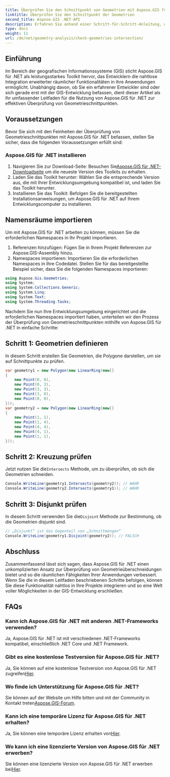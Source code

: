 ```yaml
---
title: Überprüfen Sie den Schnittpunkt von Geometrien mit Aspose.GIS für .NET
linktitle: Überprüfen Sie den Schnittpunkt der Geometrien
second_title: Aspose.GIS .NET-API
description: Erfahren Sie anhand einer Schritt-für-Schritt-Anleitung, wie Sie die Schnittmenge von Geometrien mit Aspose.GIS für .NET überprüfen. Verbessern Sie Ihre GIS-Entwicklung mühelos.
type: docs
weight: 11
url: /de/net/geometry-analysis/check-geometries-intersection/
---
```

## Einführung
Im Bereich der geografischen Informationssysteme (GIS) sticht Aspose.GIS für .NET als leistungsstarkes Toolkit hervor, das Entwicklern die nahtlose Integration erweiterter räumlicher Funktionalitäten in ihre Anwendungen ermöglicht. Unabhängig davon, ob Sie ein erfahrener Entwickler sind oder sich gerade erst mit der GIS-Entwicklung befassen, dient dieser Artikel als Ihr umfassender Leitfaden für die Nutzung von Aspose.GIS für .NET zur effektiven Überprüfung von Geometrieschnittpunkten.
## Voraussetzungen
Bevor Sie sich mit den Feinheiten der Überprüfung von Geometrieschnittpunkten mit Aspose.GIS für .NET befassen, stellen Sie sicher, dass die folgenden Voraussetzungen erfüllt sind:
### Aspose.GIS für .NET installieren
1.  Navigieren Sie zur Download-Seite: Besuchen Sie[Aspose.GIS für .NET-Downloadseite](https://releases.aspose.com/gis/net/) um die neueste Version des Toolkits zu erhalten.
2. Laden Sie das Toolkit herunter: Wählen Sie die entsprechende Version aus, die mit Ihrer Entwicklungsumgebung kompatibel ist, und laden Sie das Toolkit herunter.
3. Installieren Sie das Toolkit: Befolgen Sie die bereitgestellten Installationsanweisungen, um Aspose.GIS für .NET auf Ihrem Entwicklungscomputer zu installieren.

## Namensräume importieren
Um mit Aspose.GIS für .NET arbeiten zu können, müssen Sie die erforderlichen Namespaces in Ihr Projekt importieren.
1. Referenzen hinzufügen: Fügen Sie in Ihrem Projekt Referenzen zur Aspose.GIS-Assembly hinzu.
2. Namespaces importieren: Importieren Sie die erforderlichen Namespaces in Ihre Codedatei. Stellen Sie für das bereitgestellte Beispiel sicher, dass Sie die folgenden Namespaces importieren:
```csharp
using Aspose.Gis.Geometries;
using System;
using System.Collections.Generic;
using System.Linq;
using System.Text;
using System.Threading.Tasks;
```

Nachdem Sie nun Ihre Entwicklungsumgebung eingerichtet und die erforderlichen Namespaces importiert haben, unterteilen wir den Prozess der Überprüfung von Geometrieschnittpunkten mithilfe von Aspose.GIS für .NET in einfache Schritte:
## Schritt 1: Geometrien definieren
In diesem Schritt erstellen Sie Geometrien, die Polygone darstellen, um sie auf Schnittpunkte zu prüfen.
```csharp
var geometry1 = new Polygon(new LinearRing(new[]
{
    new Point(0, 0),
    new Point(0, 3),
    new Point(3, 3),
    new Point(3, 0),
    new Point(0, 0),
}));
var geometry2 = new Polygon(new LinearRing(new[]
{
    new Point(1, 1),
    new Point(1, 4),
    new Point(4, 4),
    new Point(4, 1),
    new Point(1, 1),
}));
```
## Schritt 2: Kreuzung prüfen
 Jetzt nutzen Sie die`Intersects` Methode, um zu überprüfen, ob sich die Geometrien schneiden.
```csharp
Console.WriteLine(geometry1.Intersects(geometry2)); // WAHR
Console.WriteLine(geometry2.Intersects(geometry1)); // WAHR
```
## Schritt 3: Disjunkt prüfen
 In diesem Schritt verwenden Sie die`Disjoint` Methode zur Bestimmung, ob die Geometrien disjunkt sind.
```csharp
// „Disjunkt“ ist das Gegenteil von „Schnittmengen“
Console.WriteLine(geometry1.Disjoint(geometry2)); // FALSCH
```

## Abschluss
Zusammenfassend lässt sich sagen, dass Aspose.GIS für .NET einen unkomplizierten Ansatz zur Überprüfung von Geometrieüberschneidungen bietet und so die räumlichen Fähigkeiten Ihrer Anwendungen verbessert. Wenn Sie die in diesem Leitfaden beschriebenen Schritte befolgen, können Sie diese Funktionalität nahtlos in Ihre Projekte integrieren und so eine Welt voller Möglichkeiten in der GIS-Entwicklung erschließen.
## FAQs
### Kann ich Aspose.GIS für .NET mit anderen .NET-Frameworks verwenden?
Ja, Aspose.GIS für .NET ist mit verschiedenen .NET-Frameworks kompatibel, einschließlich .NET Core und .NET Framework.
### Gibt es eine kostenlose Testversion für Aspose.GIS für .NET?
 Ja, Sie können auf eine kostenlose Testversion von Aspose.GIS für .NET zugreifen[Hier](https://releases.aspose.com/).
### Wo finde ich Unterstützung für Aspose.GIS für .NET?
 Sie können auf der Website um Hilfe bitten und mit der Community in Kontakt treten[Aspose.GIS-Forum](https://forum.aspose.com/c/gis/33).
### Kann ich eine temporäre Lizenz für Aspose.GIS für .NET erhalten?
 Ja, Sie können eine temporäre Lizenz erhalten von[Hier](https://purchase.aspose.com/temporary-license/).
### Wo kann ich eine lizenzierte Version von Aspose.GIS für .NET erwerben?
 Sie können eine lizenzierte Version von Aspose.GIS für .NET erwerben bei[Hier](https://purchase.aspose.com/buy).